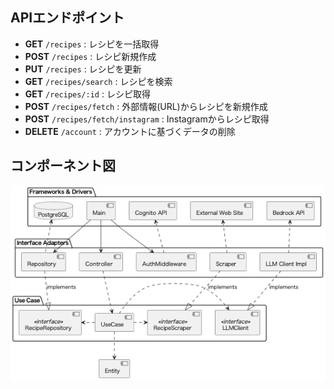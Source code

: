 ## APIエンドポイント

- **GET**  `/recipes`                 : レシピを一括取得
- **POST** `/recipes`                 : レシピ新規作成
- **PUT**  `/recipes`                 : レシピを更新
- **GET**  `/recipes/search`          : レシピを検索
- **GET**  `/recipes/:id`             : レシピ取得
- **POST** `/recipes/fetch`           : 外部情報(URL)からレシピを新規作成
- **POST** `/recipes/fetch/instagram` : Instagramからレシピ取得
- **DELETE** `/account`               : アカウントに基づくデータの削除


## コンポーネント図
![alt text](uml_component.png)